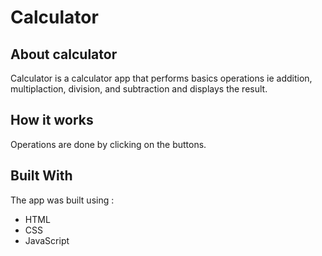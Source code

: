 # Calculator
## About calculator
Calculator is a calculator app that performs basics operations ie addition, multiplaction, division, and subtraction and displays the result. 
## How it works
Operations are done by clicking on the buttons.
## Built With 
The app was built using :
* HTML
* CSS
* JavaScript